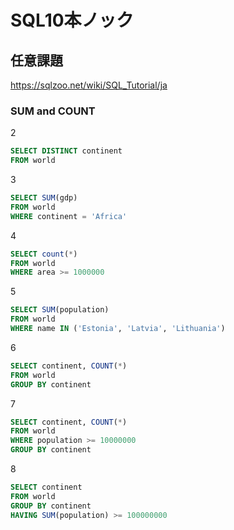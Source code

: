 # SQL10本ノック

## 任意課題

<https://sqlzoo.net/wiki/SQL_Tutorial/ja>

### SUM and COUNT

2

``` sql
SELECT DISTINCT continent
FROM world 
```

3

``` sql
SELECT SUM(gdp) 
FROM world 
WHERE continent = 'Africa'
```

4

``` sql
SELECT count(*) 
FROM world 
WHERE area >= 1000000
```

5

``` sql
SELECT SUM(population) 
FROM world 
WHERE name IN ('Estonia', 'Latvia', 'Lithuania')
```

6

``` sql
SELECT continent, COUNT(*) 
FROM world 
GROUP BY continent
```

7

``` sql
SELECT continent, COUNT(*) 
FROM world 
WHERE population >= 10000000
GROUP BY continent
```

8

``` sql
SELECT continent 
FROM world 
GROUP BY continent 
HAVING SUM(population) >= 100000000
```
